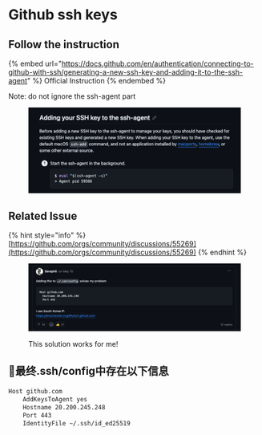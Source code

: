 # Github ssh keys

## Follow the instruction

{% embed url="https://docs.github.com/en/authentication/connecting-to-github-with-ssh/generating-a-new-ssh-key-and-adding-it-to-the-ssh-agent" %}
Official Instruction
{% endembed %}

Note: do not ignore the ssh-agent part

<figure><img src="../.gitbook/assets/image (1).png" alt=""><figcaption></figcaption></figure>

## Related Issue

{% hint style="info" %}
[https://github.com/orgs/community/discussions/55269](https://github.com/orgs/community/discussions/55269)
{% endhint %}

<figure><img src="../.gitbook/assets/image.png" alt=""><figcaption><p>This solution works for me!</p></figcaption></figure>

## 🥳最终.ssh/config中存在以下信息

```
Host github.com
  	AddKeysToAgent yes
	Hostname 20.200.245.248
  	Port 443
  	IdentityFile ~/.ssh/id_ed25519
```
